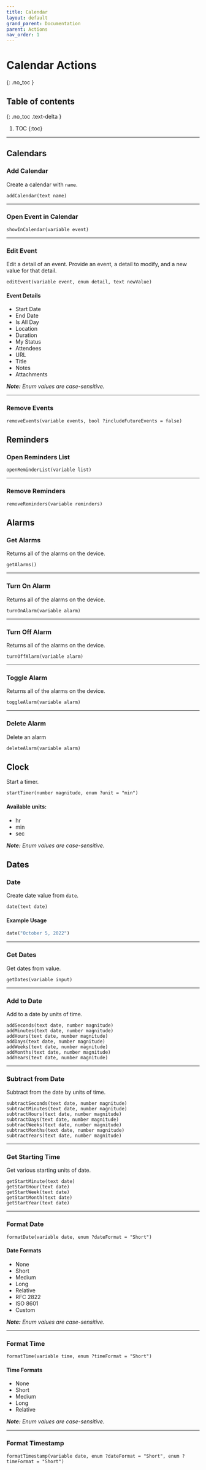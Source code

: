 ```yaml
---
title: Calendar
layout: default
grand_parent: Documentation
parent: Actions
nav_order: 1
---
```


# Calendar Actions
{: .no_toc }

## Table of contents
{: .no_toc .text-delta }

1. TOC
{:toc}

---

## Calendars

### Add Calendar

Create a calendar with `name`.

```
addCalendar(text name)
```

---

### Open Event in Calendar

```
showInCalendar(variable event)
```

---

### Edit Event

Edit a detail of an event. Provide an event, a detail to modify, and a new value for that detail.

```
editEvent(variable event, enum detail, text newValue)
```

#### Event Details

- Start Date
- End Date
- Is All Day
- Location
- Duration
- My Status
- Attendees
- URL
- Title
- Notes
- Attachments

_**Note:** Enum values are case-sensitive._

---

### Remove Events

```
removeEvents(variable events, bool ?includeFutureEvents = false)
```

## Reminders

### Open Reminders List

```
openReminderList(variable list)
```

---

### Remove Reminders

```
removeReminders(variable reminders)
```

## Alarms

### Get Alarms

Returns all of the alarms on the device.

```
getAlarms()
```

---

### Turn On Alarm

Returns all of the alarms on the device.

```
turnOnAlarm(variable alarm)
```

---

### Turn Off Alarm

Returns all of the alarms on the device.

```
turnOffAlarm(variable alarm)
```

---

### Toggle Alarm

Returns all of the alarms on the device.

```
toggleAlarm(variable alarm)
```

---

### Delete Alarm

Delete an alarm

```
deleteAlarm(variable alarm)
```

## Clock

Start a timer.

```
startTimer(number magnitude, enum ?unit = "min")
```

#### Available units:

- hr
- min
- sec

_**Note:** Enum values are case-sensitive._

## Dates

### Date

Create date value from `date`.

```
date(text date)
```

#### Example Usage

```ruby
date("October 5, 2022")
```

---

### Get Dates

Get dates from value.

```
getDates(variable input)
```

---

### Add to Date

Add to a date by units of time.

```
addSeconds(text date, number magnitude)
addMinutes(text date, number magnitude)
addHours(text date, number magnitude)
addDays(text date, number magnitude)
addWeeks(text date, number magnitude)
addMonths(text date, number magnitude)
addYears(text date, number magnitude)
```

---

### Subtract from Date

Subtract from the date by units of time.

```
subtractSeconds(text date, number magnitude)
subtractMinutes(text date, number magnitude)
subtractHours(text date, number magnitude)
subtractDays(text date, number magnitude)
subtractWeeks(text date, number magnitude)
subtractMonths(text date, number magnitude)
subtractYears(text date, number magnitude)
```

---

### Get Starting Time

Get various starting units of date.

```
getStartMinute(text date)
getStartHour(text date)
getStartWeek(text date)
getStartMonth(text date)
getStartYear(text date)
```

---

### Format Date

```
formatDate(variable date, enum ?dateFormat = "Short")
```

#### Date Formats

- None
- Short
- Medium
- Long
- Relative
- RFC 2822
- ISO 8601
- Custom

_**Note:** Enum values are case-sensitive._

---

### Format Time

```
formatTime(variable time, enum ?timeFormat = "Short")
```

#### Time Formats

- None
- Short
- Medium
- Long
- Relative

_**Note:** Enum values are case-sensitive._

---

### Format Timestamp

```
formatTimestamp(variable date, enum ?dateFormat = "Short", enum ?timeFormat = "Short")
```
